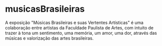 # musicasBrasileiras

A exposição "Músicas Brasileiras e suas Vertentes Artísticas" é uma colaboração entre artistas da Faculdade Paulista de Artes, com intuito de trazer à tona um sentimento, uma memória, um amor, uma dor, através das músicas e valorização das artes brasileiras.